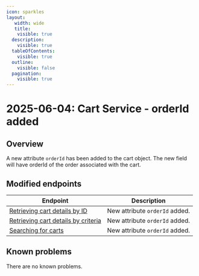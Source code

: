 ```yaml
---
icon: sparkles
layout:
   width: wide
   title:
    visible: true
  description:
    visible: true
  tableOfContents:
    visible: true
  outline:
    visible: false
  pagination:
    visible: true
---
```


# 2025-06-04: Cart Service - orderId added

## Overview

A new attribute `orderId` has been added to the cart object. The new field will have orderId of the order associated with the cart. 

## Modified endpoints

| Endpoint                                                                                                                                                              | Description                    |
|-----------------------------------------------------------------------------------------------------------------------------------------------------------------------|--------------------------------|
| [Retrieving cart details by ID](https://developer.emporix.io/api-references/api-guides/checkout/cart/api-reference/carts#get-cart-tenant-carts-cartid) | New attribute `orderId` added. |
| [Retrieving cart details by criteria](https://developer.emporix.io/api-references/api-guides/checkout/cart/api-reference/carts#get-cart-tenant-carts)  | New attribute `orderId` added. |
| [Searching for carts](https://developer.emporix.io/api-references/api-guides/checkout/cart/api-reference/carts#post-cart-tenant-carts-search)          | New attribute `orderId` added. |

## Known problems

There are no known problems.
